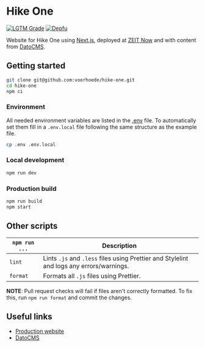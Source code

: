 # Hike One
[![LGTM Grade][lgtm-icon]][lgtm]
[![Depfu][depfu-icon]][depfu]

Website for Hike One using [Next.js](https://nextjs.org/), deployed at [ZEIT Now](https://zeit.co/) and with content from [DatoCMS](https://datocms.com/).

## Getting started
```sh
git clone git@github.com:voorhoede/hike-one.git
cd hike-one
npm ci
```

### Environment
All needed environment variables are listed in the [.env](.env) file. To automatically set them fill in a `.env.local` file following the same structure as the example file.
```sh
cp .env .env.local
```

### Local development
```sh
npm run dev
```

### Production build
```sh
npm run build
npm start
```

## Other scripts
`npm run ...` | Description
---|---
`lint` | Lints `.js` and `.less` files using Prettier and Stylelint and logs any errors/warnings.
`format` | Formats all `.js` files using Prettier.

**NOTE**: Pull request checks will fail if files aren't correctly formatted. To fix this, run `npm run format` and commit the changes.

## Useful links
* [Production website](https://hike.one/)
* [DatoCMS](https://hike-one-1.admin.datocms.com/)

[lgtm]: https://lgtm.com/projects/g/voorhoede/hike-one/
[lgtm-icon]: https://tinyshields.dev/lgtm/grade/javascript/g/voorhoede/hike-one.svg
[depfu]: https://depfu.com/repos/github/voorhoede/hike-one/
[depfu-icon]: https://badges.depfu.com/badges/e2414190357fa0d04572648abfa6737c/overview.svg
